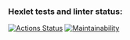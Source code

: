 ### Hexlet tests and linter status:
[![Actions Status](https://github.com/Hisun0/java-project-72/actions/workflows/hexlet-check.yml/badge.svg)](https://github.com/Hisun0/java-project-72/actions)
[![Maintainability](https://api.codeclimate.com/v1/badges/d31381528603b50e0b59/maintainability)](https://codeclimate.com/github/Hisun0/java-project-72/maintainability)